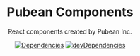 <h1 align="center">Pubean Components</h1>

<div align="center">

React components created by Pubean Inc.

[![Dependencies](https://img.shields.io/david/pubean/react-components.svg)](https://david-dm.org/pubean/react-components)
[![devDependencies](https://img.shields.io/david/dev/pubean/react-components.svg)](https://david-dm.org/pubean/react-components?type=dev)

</div>
